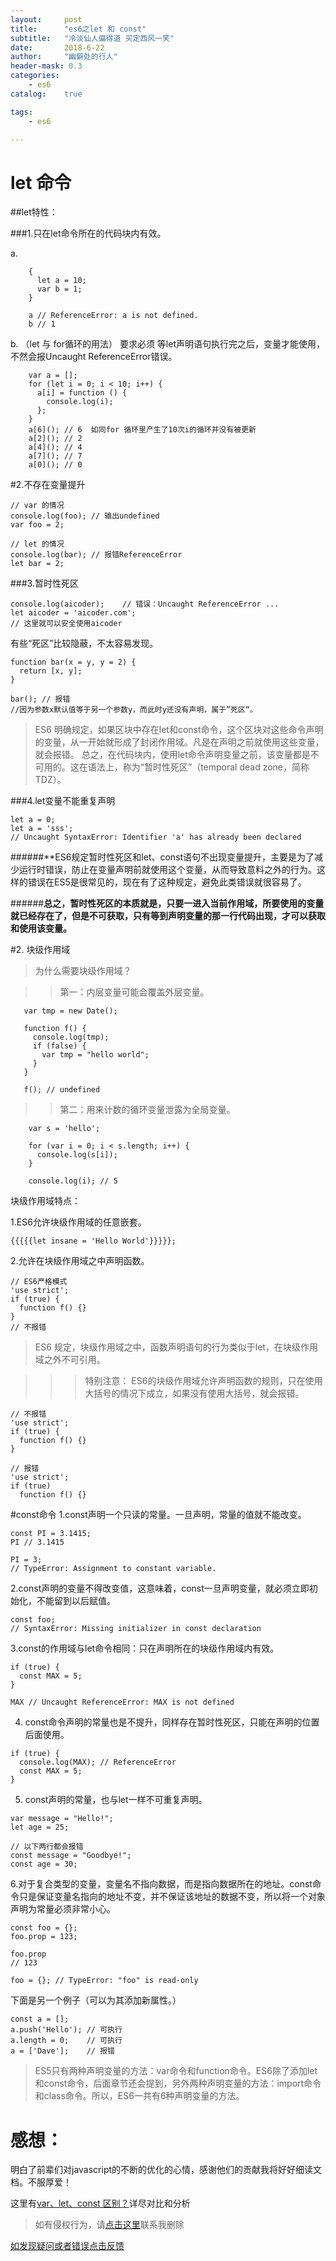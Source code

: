 ```yaml
---
layout:     post
title:      "es6之let 和 const"
subtitle:   "冷淡仙人偏得道 买定西风一笑"
date:       2018-6-22
author:     "幽僻处的行人"
header-mask: 0.3
categories:
    - es6
catalog:    true

tags:
    - es6

---
```


# let 命令

##let特性：
 
   ###1.只在let命令所在的代码块内有效。
    
  a.
  
        {
          let a = 10;
          var b = 1;
        }
        
        a // ReferenceError: a is not defined.
        b // 1
        
  b. （let 与 for循环的用法） 要求必须 等let声明语句执行完之后，变量才能使用，不然会报Uncaught ReferenceError错误。
 
        var a = [];
        for (let i = 0; i < 10; i++) {
          a[i] = function () {
            console.log(i);
          };
        }
        a[6](); // 6  如同for 循环里产生了10次i的循环并没有被更新
        a[2](); // 2
        a[4](); // 4
        a[7](); // 7
        a[0](); // 0
        
        
  #2.不存在变量提升 
  
    // var 的情况
    console.log(foo); // 输出undefined
    var foo = 2;
    
    // let 的情况
    console.log(bar); // 报错ReferenceError
    let bar = 2; 
        
        
  ###3.暂时性死区
  
    console.log(aicoder);    // 错误：Uncaught ReferenceError ...
    let aicoder = 'aicoder.com';
    // 这里就可以安全使用aicoder
    
   有些“死区”比较隐蔽，不太容易发现。
    
    function bar(x = y, y = 2) {
      return [x, y];
    }
    
    bar(); // 报错
    //因为参数x默认值等于另一个参数y，而此时y还没有声明，属于”死区“。
    
> ES6 明确规定，如果区块中存在let和const命令，这个区块对这些命令声明的变量，从一开始就形成了封闭作用域。凡是在声明之前就使用这些变量，就会报错。
     总之，在代码块内，使用let命令声明变量之前，该变量都是不可用的。这在语法上，称为“暂时性死区”（temporal dead zone，简称 TDZ）。
     
   
    
  ###4.let变量不能重复声明
  
    let a = 0;
    let a = 'sss';
    // Uncaught SyntaxError: Identifier 'a' has already been declared
    

######**ES6规定暂时性死区和let、const语句不出现变量提升，主要是为了减少运行时错误，防止在变量声明前就使用这个变量，从而导致意料之外的行为。这样的错误在ES5是很常见的，现在有了这种规定，避免此类错误就很容易了。
  
######**总之，暂时性死区的本质就是，只要一进入当前作用域，所要使用的变量就已经存在了，但是不可获取，只有等到声明变量的那一行代码出现，才可以获取和使用该变量。**
   
        
#2. 块级作用域

>为什么需要块级作用域？

   >>第一：内层变量可能会覆盖外层变量。
   
       var tmp = new Date();
       
       function f() {
         console.log(tmp);
         if (false) {
           var tmp = "hello world";
         }
       }
       
       f(); // undefined
   
   >>第二：用来计数的循环变量泄露为全局变量。
   
        var s = 'hello';
        
        for (var i = 0; i < s.length; i++) {
          console.log(s[i]);
        }
        
        console.log(i); // 5


 块级作用域特点：
 
  1.ES6允许块级作用域的任意嵌套。
    
    {{{{{let insane = 'Hello World'}}}}};
    
  2.允许在块级作用域之中声明函数。
  
    // ES6严格模式
    'use strict';
    if (true) {
      function f() {}
    }
    // 不报错
 
 >ES6 规定，块级作用域之中，函数声明语句的行为类似于let，在块级作用域之外不可引用。
 
 >>> 特别注意：
 ES6的块级作用域允许声明函数的规则，只在使用大括号的情况下成立，如果没有使用大括号，就会报错。
    
    // 不报错
    'use strict';
    if (true) {
      function f() {}
    }
    
    // 报错
    'use strict';
    if (true)
      function f() {}
      
      
#const命令
  1.const声明一个只读的常量。一旦声明，常量的值就不能改变。
 
    const PI = 3.1415;
    PI // 3.1415
    
    PI = 3;
    // TypeError: Assignment to constant variable.
 
  2.const声明的变量不得改变值，这意味着，const一旦声明变量，就必须立即初始化，不能留到以后赋值。
  
    const foo;
    // SyntaxError: Missing initializer in const declaration
  
  3.const的作用域与let命令相同：只在声明所在的块级作用域内有效。
  
    if (true) {
      const MAX = 5;
    }
    
    MAX // Uncaught ReferenceError: MAX is not defined
    
  4. const命令声明的常量也是不提升，同样存在暂时性死区，只能在声明的位置后面使用。
 
    if (true) {
      console.log(MAX); // ReferenceError
      const MAX = 5;
    }
    
  5. const声明的常量，也与let一样不可重复声明。
    
    var message = "Hello!";
    let age = 25;
    
    // 以下两行都会报错
    const message = "Goodbye!";
    const age = 30;
    
  6.对于复合类型的变量，变量名不指向数据，而是指向数据所在的地址。const命令只是保证变量名指向的地址不变，并不保证该地址的数据不变，所以将一个对象声明为常量必须非常小心。
  
    const foo = {};
    foo.prop = 123;
    
    foo.prop
    // 123
    
    foo = {}; // TypeError: "foo" is read-only
 
   下面是另一个例子（可以为其添加新属性。）
    
    const a = [];
    a.push('Hello'); // 可执行
    a.length = 0;    // 可执行
    a = ['Dave'];    // 报错
 
 >ES5只有两种声明变量的方法：var命令和function命令。ES6除了添加let和const命令，后面章节还会提到，另外两种声明变量的方法：import命令和class命令。所以，ES6一共有6种声明变量的方法。
 
 
    
# 感想：

明白了前辈们对javascript的不断的优化的心情，感谢他们的贡献我将好好细读文档。不服厚爱！   
   
 
 
 
 
 这里有[var、let、const 区别？](https://www.jianshu.com/p/4e9cd99ecbf5)详尽对比和分析
    

>如有侵权行为，请[点击这里](https://github.com/libaibuzai/libaibuzai/issues)联系我删除

[如发现疑问或者错误点击反馈](https://github.com/libaibuzai/libaibuzai/issues)
